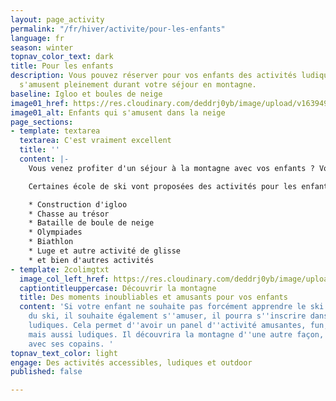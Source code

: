 ```yaml
---
layout: page_activity
permalink: "/fr/hiver/activite/pour-les-enfants"
language: fr
season: winter
topnav_color_text: dark
title: Pour les enfants
description: Vous pouvez réserver pour vos enfants des activités ludiques afin qu'ils
  s'amusent pleinement durant votre séjour en montagne.
baseline: Igloo et boules de neige
image01_href: https://res.cloudinary.com/deddrj0yb/image/upload/v1639492452/website/winter/jesse-orrico-rnguvzoG-x8-unsplash_lkfhnk.jpg
image01_alt: Enfants qui s'amusent dans la neige
page_sections:
- template: textarea
  textarea: C'est vraiment excellent
  title: ''
  content: |-
    Vous venez profiter d'un séjour à la montagne avec vos enfants ? Vous voulez trouver d'autres activités que le ski afin qu'ils s'amusent et profite autrement de la montagne ?

    Certaines école de ski vont proposées des activités pour les enfants ludiques et amusantes sans ski. En effet, les enfants pourront participer à :

    * Construction d'igloo
    * Chasse au trésor
    * Bataille de boule de neige
    * Olympiades
    * Biathlon
    * Luge et autre activité de glisse
    * et bien d'autres activités
- template: 2colimgtxt
  image_col_left_href: https://res.cloudinary.com/deddrj0yb/image/upload/v1641808699/website/winter/ethan-hu-5WIqleHzOok-unsplash_elnk58.jpg
  captiontitleuppercase: Découvrir la montagne
  title: Des moments inoubliables et amusants pour vos enfants
  content: 'Si votre enfant ne souhaite pas forcément apprendre le ski ou qu''en plus
    du ski, il souhaite également s''amuser, il pourra s''inscrire dans ces activités
    ludiques. Cela permet d''avoir un panel d''activité amusantes, fun, nouvelles
    mais aussi ludiques. Il découvrira la montagne d''une autre façon, en s''amusant
    avec ses copains. '
topnav_text_color: light
engage: Des activités accessibles, ludiques et outdoor
published: false

---
```

